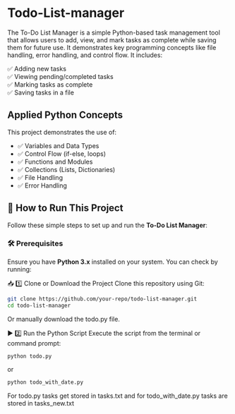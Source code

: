 # Todo-List-manager
The To-Do List Manager is a simple Python-based task management tool that allows users to add, view, and mark tasks as complete while saving them for future use. It demonstrates key programming concepts like file handling, error handling, and control flow. It includes:

✅ Adding new tasks  
✅ Viewing pending/completed tasks  
✅ Marking tasks as complete  
✅ Saving tasks in a file  

## Applied Python Concepts  
This project demonstrates the use of:

- ✅ Variables and Data Types  
- ✅ Control Flow (if-else, loops)  
- ✅ Functions and Modules  
- ✅ Collections (Lists, Dictionaries)  
- ✅ File Handling  
- ✅ Error Handling  

## 🚀 How to Run This Project  

Follow these simple steps to set up and run the **To-Do List Manager**:

### 🛠 Prerequisites  
Ensure you have **Python 3.x** installed on your system. You can check by running:  

📥 1️⃣ Clone or Download the Project
Clone this repository using Git:


```sh
git clone https://github.com/your-repo/todo-list-manager.git
cd todo-list-manager
```

Or manually download the todo.py file.

▶ 2️⃣ Run the Python Script
Execute the script from the terminal or command prompt:

```sh
python todo.py
```

or

```sh
python todo_with_date.py
```

For todo.py tasks get stored in tasks.txt and for todo_with_date.py tasks are stored in tasks_new.txt
